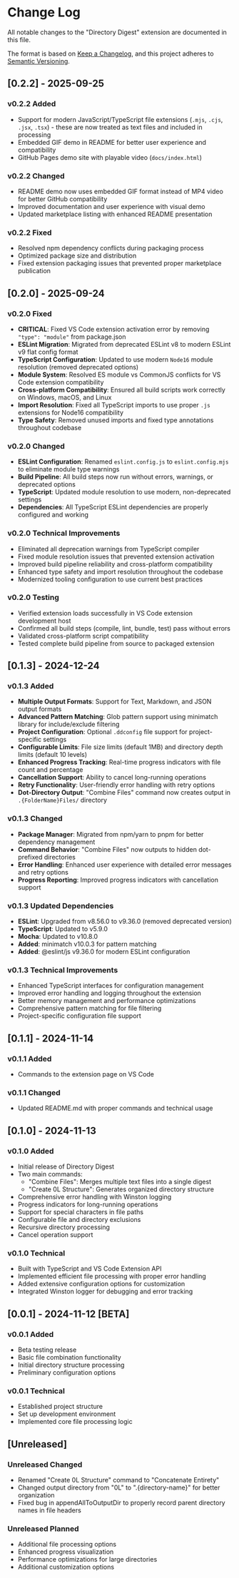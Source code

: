 # Change Log

All notable changes to the "Directory Digest" extension are documented in this file.

The format is based on [Keep a Changelog](https://keepachangelog.com/en/1.0.0/), and this project adheres to [Semantic Versioning](https://semver.org/spec/v2.0.0.html).

## [0.2.2] - 2025-09-25

### v0.2.2 Added

- Support for modern JavaScript/TypeScript file extensions (`.mjs`, `.cjs`, `.jsx`, `.tsx`) - these are now treated as text files and included in processing
- Embedded GIF demo in README for better user experience and compatibility
- GitHub Pages demo site with playable video (`docs/index.html`)

### v0.2.2 Changed

- README demo now uses embedded GIF format instead of MP4 video for better GitHub compatibility
- Improved documentation and user experience with visual demo
- Updated marketplace listing with enhanced README presentation

### v0.2.2 Fixed

- Resolved npm dependency conflicts during packaging process
- Optimized package size and distribution
- Fixed extension packaging issues that prevented proper marketplace publication

## [0.2.0] - 2025-09-24

### v0.2.0 Fixed

- **CRITICAL**: Fixed VS Code extension activation error by removing `"type": "module"` from package.json
- **ESLint Migration**: Migrated from deprecated ESLint v8 to modern ESLint v9 flat config format
- **TypeScript Configuration**: Updated to use modern `Node16` module resolution (removed deprecated options)
- **Module System**: Resolved ES module vs CommonJS conflicts for VS Code extension compatibility
- **Cross-platform Compatibility**: Ensured all build scripts work correctly on Windows, macOS, and Linux
- **Import Resolution**: Fixed all TypeScript imports to use proper `.js` extensions for Node16 compatibility
- **Type Safety**: Removed unused imports and fixed type annotations throughout codebase

### v0.2.0 Changed

- **ESLint Configuration**: Renamed `eslint.config.js` to `eslint.config.mjs` to eliminate module type warnings
- **Build Pipeline**: All build steps now run without errors, warnings, or deprecated options
- **TypeScript**: Updated module resolution to use modern, non-deprecated settings
- **Dependencies**: All TypeScript ESLint dependencies are properly configured and working

### v0.2.0 Technical Improvements

- Eliminated all deprecation warnings from TypeScript compiler
- Fixed module resolution issues that prevented extension activation
- Improved build pipeline reliability and cross-platform compatibility
- Enhanced type safety and import resolution throughout the codebase
- Modernized tooling configuration to use current best practices

### v0.2.0 Testing

- Verified extension loads successfully in VS Code extension development host
- Confirmed all build steps (compile, lint, bundle, test) pass without errors
- Validated cross-platform script compatibility
- Tested complete build pipeline from source to packaged extension

## [0.1.3] - 2024-12-24

### v0.1.3 Added

- **Multiple Output Formats**: Support for Text, Markdown, and JSON output formats
- **Advanced Pattern Matching**: Glob pattern support using minimatch library for include/exclude filtering
- **Project Configuration**: Optional `.ddconfig` file support for project-specific settings
- **Configurable Limits**: File size limits (default 1MB) and directory depth limits (default 10 levels)
- **Enhanced Progress Tracking**: Real-time progress indicators with file count and percentage
- **Cancellation Support**: Ability to cancel long-running operations
- **Retry Functionality**: User-friendly error handling with retry options
- **Dot-Directory Output**: "Combine Files" command now creates output in `.{FolderName}Files/` directory

### v0.1.3 Changed

- **Package Manager**: Migrated from npm/yarn to pnpm for better dependency management
- **Command Behavior**: "Combine Files" now outputs to hidden dot-prefixed directories
- **Error Handling**: Enhanced user experience with detailed error messages and retry options
- **Progress Reporting**: Improved progress indicators with cancellation support

### v0.1.3 Updated Dependencies

- **ESLint**: Upgraded from v8.56.0 to v9.36.0 (removed deprecated version)
- **TypeScript**: Updated to v5.9.0
- **Mocha**: Updated to v10.8.0
- **Added**: minimatch v10.0.3 for pattern matching
- **Added**: @eslint/js v9.36.0 for modern ESLint configuration

### v0.1.3 Technical Improvements

- Enhanced TypeScript interfaces for configuration management
- Improved error handling and logging throughout the extension
- Better memory management and performance optimizations
- Comprehensive pattern matching for file filtering
- Project-specific configuration file support

## [0.1.1] - 2024-11-14

### v0.1.1 Added

- Commands to the extension page on VS Code

### v0.1.1 Changed

- Updated README.md with proper commands and technical usage

## [0.1.0] - 2024-11-13

### v0.1.0 Added

- Initial release of Directory Digest
- Two main commands:
  - "Combine Files": Merges multiple text files into a single digest
  - "Create 0L Structure": Generates organized directory structure
- Comprehensive error handling with Winston logging
- Progress indicators for long-running operations
- Support for special characters in file paths
- Configurable file and directory exclusions
- Recursive directory processing
- Cancel operation support

### v0.1.0 Technical

- Built with TypeScript and VS Code Extension API
- Implemented efficient file processing with proper error handling
- Added extensive configuration options for customization
- Integrated Winston logger for debugging and error tracking

## [0.0.1] - 2024-11-12 [BETA]

### v0.0.1 Added

- Beta testing release
- Basic file combination functionality
- Initial directory structure processing
- Preliminary configuration options

### v0.0.1 Technical

- Established project structure
- Set up development environment
- Implemented core file processing logic

## [Unreleased]

### Unreleased Changed

- Renamed "Create 0L Structure" command to "Concatenate Entirety"
- Changed output directory from "0L" to ".{directory-name}" for better organization
- Fixed bug in appendAllToOutputDir to properly record parent directory names in file headers

### Unreleased Planned

- Additional file processing options
- Enhanced progress visualization
- Performance optimizations for large directories
- Additional customization options
